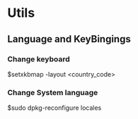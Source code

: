 # Utils

## Language and KeyBingings

### Change keyboard 
$setxkbmap -layout <country_code>

### Change System language
$sudo dpkg-reconfigure locales
